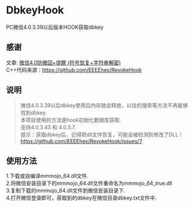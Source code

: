 # DbkeyHook
PC微信4.0.3.39以后版本HOOK获取dbkey

## 感谢
文章: [微信4.0防撤回+提醒 (符号恢复+字符串解密)](https://bbs.kanxue.com/thread-286611.htm)  
C++代码来源：https://github.com/EEEEhex/RevokeHook

## 说明
>微信4.0.3.39以后dbkey使用后内存就会释放，以往的搜索等方法不再能够找到dbkey.  
>本项目使用的方法是hook初始化数据库获取.  
>支持4.0.3.43 和 4.0.5.7.  
>提示：获取dbkey后，记得把dll文件恢复，可能会被检测到修改了DLL！https://github.com/EEEEhex/RevokeHook/issues/7

## 使用方法
1.下载或自编译mmmojo_64.dll文件.  
2.将微信安装目录下的mmmojo_64.dll文件重命名为mmmojo_64_true.dll  
3.复制下载的mmmojo_64.dll文件到微信安装目录下.  
4.打开微信登录即可，获取到的dbkey在微信目录dbkey.txt文件中.  



